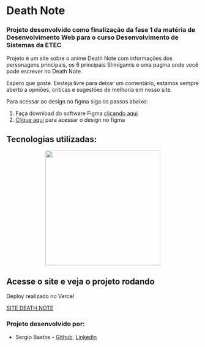 # Death Note

<h3>Projeto desenvolvido como finalização da fase 1 da matéria de Desenvolvimento Web para o curso <strong>Desenvolvimento de Sistemas da ETEC</strong> </h3>

<p> Projeto é um site sobre o anime Death Note com informações dos personagens principais, os 6 principais Shinigamis e uma pagina onde você pode escrever no Death Note.</p>

<p>Espero que goste. Eesteja livre para deixar um comentário, estamos sempre aberto a opniões, criticas e sugestões de melhoria em nosso site.</p>

Para acessar ao design no figma siga os passos abaixo:

<ol>
 <li>Faça download do software Figma <a href="https://www.figma.com/downloads/">clicando aqui</a></li>
 <li><a href="https://www.figma.com/file/yzdf76Wf4oLSKZJxiJ7sv5/Untitled?type=design&t=kKyh6YXTHX2eUB3T-6">Clique aqui</a> para acessar o design no figma</li>
</ol>

## Tecnologias utilizadas:

<div align="center">
    <img  width=300 src="https://www.freepnglogos.com/uploads/html5-logo-png/html5-logo-devextreme-multi-purpose-controls-html-javascript-3.png"/>
</div>

## Acesse o site e veja o projeto rodando

<p2>Deploy realizado no Vercel</p2>

<a href="https://deathnote-three.vercel.app/" target="_blank">SITE DEATH NOTE</a>

### Projeto desenvolvido por:

<ul>
    <li>Sergio Bastos - <a href="https://github.com/sergiofisio" target="_blank">Github</a>, <a href="https://www.linkedin.com/in/sergio-bastos-jr/" target="_blank">Linkedin</a></li>
</ul>
